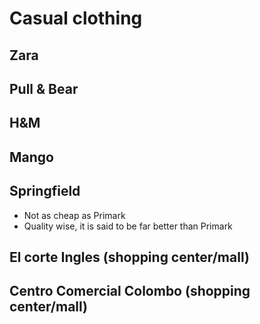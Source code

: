 # Casual clothing

## Zara

## Pull & Bear

## H&M

## Mango

## Springfield
- Not as cheap as Primark
- Quality wise, it is said to be far better than Primark


## El corte Ingles (shopping center/mall)

## Centro Comercial Colombo (shopping center/mall)